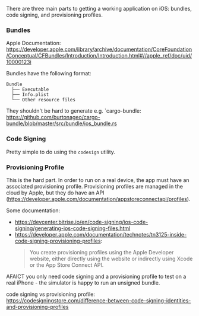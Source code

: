 There are three main parts to getting a working application on iOS: bundles, code signing, and provisioning profiles.

### Bundles

Apple Documentation: <https://developer.apple.com/library/archive/documentation/CoreFoundation/Conceptual/CFBundles/Introduction/Introduction.html#//apple_ref/doc/uid/10000123i>

Bundles have the following format:
```
Bundle
  ├── Executable
  ├── Info.plist
  └── Other resource files
```

They shouldn't be hard to generate e.g. `cargo-bundle:
https://github.com/burtonageo/cargo-bundle/blob/master/src/bundle/ios_bundle.rs


### Code Signing

Pretty simple to do using the `codesign` utility.

### Provisioning Profile

This is the hard part. In order to run on a real device, the app must have an associated provisioning profile. Provisioning profiles are managed in the cloud by Apple, but they do have an API (https://developer.apple.com/documentation/appstoreconnectapi/profiles).

Some documentation:
- https://devcenter.bitrise.io/en/code-signing/ios-code-signing/generating-ios-code-signing-files.html
- https://developer.apple.com/documentation/technotes/tn3125-inside-code-signing-provisioning-profiles:
    > You create provisioning profiles using the Apple Developer website, either directly using the website or indirectly using Xcode or the App Store Connect API.

AFAICT you only need code signing and a provisioning profile to test on a real iPhone - the simulator is happy to run an unsigned bundle.

code signing vs provisioning profile: https://codesigningstore.com/difference-between-code-signing-identities-and-provisioning-profiles
